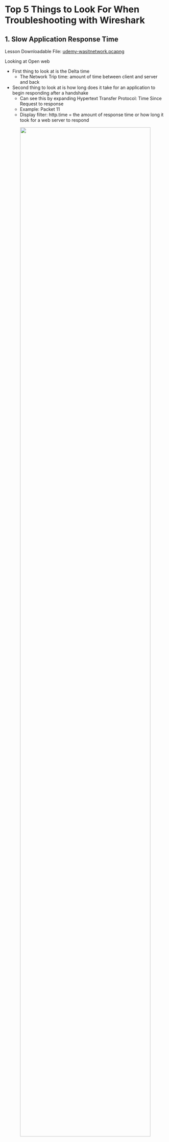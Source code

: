 # Top 5 Things to Look For When Troubleshooting with Wireshark

## 1. Slow Application Response Time

Lesson Downloadable File: [udemy-wasitnetwork.pcapng](https://github.com/jefftsui1/Cybersecurity-Home-Labs/tree/main/Guided-Labs/Ethical%20Hacking/Wireshark/Course%201:%20Lab/Downloadable%20Lab%20Files/Lesson%20Downloadable%20Files)

Looking at Open web

- First thing to look at is the Delta time
  - The Network Trip time: amount of time between client and server and back
- Second thing to look at is how long does it take for an application to begin responding after a handshake
  - Can see this by expanding Hypertext Transfer Protocol: Time Since Request to response
  - Example: Packet 11
  - Display filter: http.time = the amount of response time or how long it took for a web server to respond
 
<p align="center"> <img src="https://i.imgur.com/lvUP3FP.png" height="90%" width="90%" alt=""/>

We can use that filter to see if there is ever a response after a request longer than two seconds.
- Display filter: http.time > 2

<p align="center"> <img src="https://i.imgur.com/I1REIG2.png" height="90%" width="90%" alt=""/>


Lesson Downloadable File: [udemy-displayfilters.pcapng](https://github.com/jefftsui1/Cybersecurity-Home-Labs/tree/main/Guided-Labs/Ethical%20Hacking/Wireshark/Course%201:%20Lab/Downloadable%20Lab%20Files/Lesson%20Downloadable%20Files)

To look at secure web; encrypted with TLS

- Look at packet 15: Conversation filter > TCP
  - We can see conversation between client (10.0.2.15) and server (104.16.65.85) going over TLS.

<p align="center"> <img src="https://i.imgur.com/I1REIG2.png" height="90%" width="90%" alt=""/>

- We want to look at the delta times.
- 0.02 to 0.03 is probably network round trip time (packet 16, 20, 30)
- Packet 34 is server responding back to client.

<p align="center"> <img src="https://i.imgur.com/MSO1OZk.png" height="90%" width="90%" alt=""/>

Sorting the delta times

- Be careful blaming the client for slowness.
  - Packet 1658 can be client was not interacting with server. (Prompt: Enter password).
 
<p align="center"> <img src="https://i.imgur.com/WL9znvf.png" height="90%" width="90%" alt=""/>

Keep an eye using delta time to look for the amount of response time you get from servers.
- You want to see from the server and see a very long response times.

We can add a column:
- Expand Transmission Control Protocol > Expand Timestamps > Add "Time since previous frame in this TCP Stream" to column.
- This shows the time between previous packet from this one.

<p align="center"> <img src="https://i.imgur.com/FaEQjpe.png" height="90%" width="90%" alt=""/>

With this column, we can see:
- 23 seconds is the longest time between 2 packets in this whole entire packet.
  - But it's from clients side delays.
 
<p align="center"> <img src="https://i.imgur.com/Qh3HigY.png" height="90%" width="90%" alt=""/>

Using display filter to find server side
- Display filter: !ip.src==10.0.2.15
- Sort by Time since previous frame in this TCP stream
- We might want to investigate this

<p align="center"> <img src="https://i.imgur.com/TPDDaO5.png" height="90%" width="90%" alt=""/>

#

## 2. High Network Latency

Lesson Downloadable File: [udemy-lecture59only-tcp-flags.pcapng](https://github.com/jefftsui1/Cybersecurity-Home-Labs/tree/main/Guided-Labs/Ethical%20Hacking/Wireshark/Course%201:%20Lab/Downloadable%20Lab%20Files/Lesson%20Downloadable%20Files)

High network latency = A lot of latency between the two endpoints

- Looking at packet 6: Conversation filter > TCP
  - Example of slow file download.
- First thing to do when checking out handshake:
  - Look at network round trip time: delta time for SYN/ACK; packet 7
  - 40 millisecond, see how often do we see the 40 millisecond. (Once is okay, but 1000x is human noticeble delay)
 
<p align="center"> <img src="https://i.imgur.com/XzyU0Az.png" height="90%" width="90%" alt=""/>

SMB is very chatty application
- A lot of turns: clients doing a close, get info, create request, find request.
- Every time it sends a request, it has to wait for network round trip time.

To measure beginning to TCP segment length is larger:
- Segment length larger = begin file transfer.
- Right click on packet 6 > Set/Unset Time Reference
  - Start a stopwatch on first packet; packet 6.

<p align="center"> <img src="https://i.imgur.com/57reMdR.png" height="90%" width="90%" alt=""/>

Segment length is larger at packet 90.
- Waited 3.6 second to begin file transfer.

<p align="center"> <img src="https://i.imgur.com/eZHmwXP.png" height="90%" width="90%" alt=""/>

When working with SMB, there is a lot of latency
- Not network's fault
- How often is the application experiencing that latency.

#

## 3. Network Packet Loss

Lesson Downloadable File: [udemy-lecture59only-tcp-flags.pcapng](https://github.com/jefftsui1/Cybersecurity-Home-Labs/tree/main/Guided-Labs/Ethical%20Hacking/Wireshark/Course%201:%20Lab/Downloadable%20Lab%20Files/Lesson%20Downloadable%20Files)

- Packet loss kills applications
- When something is lost, things need to be retransmitted.

Looking at packet 1023

- Expand Transmission Control Protocol > Expand SEQ/ACK Analysis
  - Expand everything inside
- Shows all expert information: Previous segment not captured.
  - Apply this to the display filter: "tcp.analysis.lost_segment"
 
<p align="center"> <img src="https://i.imgur.com/X7RGbxD.png" height="90%" width="90%" alt=""/>

We see that there are 4 packets that has "TCP Previous segment not captured"; packet loss.
- Can see pattern, what is the distance or gap in sequence number, when I see this flag.
- 2 things to cause packet loss: congestion or link level errors

<p align="center"> <img src="https://i.imgur.com/zfPMUeQ.png" height="90%" width="90%" alt=""/>

#

## 4. Slow File Transfers - TCP Window Problems

Lesson Downloadable File: [udemy-displayfilters.pcapng](https://github.com/jefftsui1/Cybersecurity-Home-Labs/tree/main/Guided-Labs/Ethical%20Hacking/Wireshark/Course%201:%20Lab/Downloadable%20Lab%20Files/Lesson%20Downloadable%20Files)

Problem at the TCP layer
